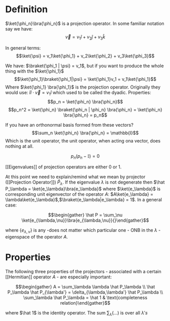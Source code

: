 # Definition
$\ket{\phi_n}\bra{\phi_n}$ is a projection operator. In some familiar notation say we have: 
$$\vec{v} = v_1\hat{i} + v_2\hat{j} + v_3\hat{k}$$ 

In general terms:
$$\ket{\psi} = v_1\ket{\phi_1} + v_2\ket{\phi_2} + v_3\ket{\phi_3}$$

We have: $\braket{\phi_1 | \psi} = v_1$, but if you want to produce the whole thing with the $\ket{\phi_1}$
$$\ket{\phi_1}\braket{\phi_1|\psi} = \ket{\phi_1}v_1 = v_1\ket{\phi_1}$$
 Where $\ket{\phi_1} \bra{\phi_1}$ is the projection operator. Originally they would use: $\hat{i} \hat{i} \cdot \vec{v} = v_1\hat{i}$ which used to be called the dyadic. 
 Properties:
 $$p_n = \ket{\phi_n} \bra{\phi_n}$$
 $$p_n^2 = \ket{\phi_n} \braket{\phi_n | \phi_n} \bra{\phi_n} = \ket{\phi_n} \bra{\phi_n} = p_n$$
 
 If you have an orthonormal basis formed from these vectors? 
 $$\sum_n \ket{\phi_n} \bra{\phi_n} = \mathbb{I}$$ 
 Which is the unit operator, the unit operator, when acting ona  vector, does nothing at all. 
 
 $$p_n(p_n - \mathbb{I}) = 0$$
 
 [[Eigenvalues]] of projection operators are either 0 or 1. 
 
 At this point we need to explain/remind what we mean by projector ([[Projection Operator]]) $\hat P_\lambda$. If the eigenvalue $\lambda$ is not degenerate then $\hat P_\lambda = \ket{e_\lambda}\bra{e_\lambda}$ where $\ket{e_\lambda}$ is corresponding unit eigenvector of the operator $A$: $A\ket{e_\lambda} = \lambda\ket{e_\lambda}$,$\braket{e_\lambda|e_\lambda} = 1$. In a general case: 

$$\begin{gather} \hat P = \sum_\nu \ket{e_{\lambda,\nu}}\bra{e_{\lambda,\nu}}{}\end{gather}$$

where $\{e_{\lambda,\nu}\}$ is any -does not matter which particular one - ONB in the $\lambda$ - eigenspace of the operator $A$. 

 
 # Properties
 
 The following three properties of the projectors - associated with a certain [[Hermitian]] operator $A$ - are especially important: 

$$\begin{gather} A = \sum_\lambda \lambda \hat P_\lambda \\ \hat P_\lambda \hat P_{\lambda'} = \delta_{\lambda,\lambda'} \hat P_\lambda \\ \sum_\lambda \hat P_\lambda = \hat 1 & \text{completeness relation}\end{gather}$$


where $\hat 1$ is the identity operator. The sum $\sum_\lambda(...)$ is over all $\lambda's$
 
